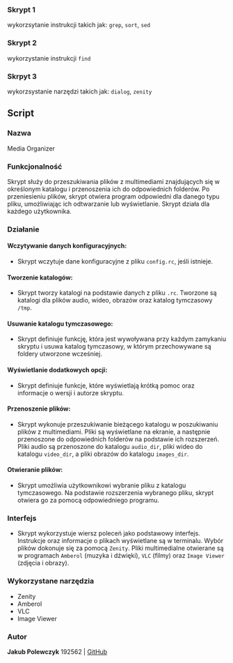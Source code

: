 ﻿### Skrypt 1
wykorzsytanie instrukcji takich jak: 
```grep```, ```sort```, ```sed```
### Skrypt 2
wykorzystanie instrukcji ```find```
### Skrpyt 3
wykorzsystanie narzędzi takich jak:
```dialog```, ```zenity```
## Script
### Nazwa
Media Organizer
### Funkcjonalność
Skrypt służy do przeszukiwania plików z multimediami znajdujących się w określonym katalogu i przenoszenia ich do odpowiednich folderów. Po przeniesieniu plików, skrypt otwiera program odpowiedni dla danego typu pliku, umożliwiając ich odtwarzanie lub wyświetlanie. Skrypt działa dla każdego użytkownika.
### Działanie
#### Wczytywanie danych konfiguracyjnych:
- Skrypt wczytuje dane konfiguracyjne z pliku ```config.rc```, jeśli istnieje.
#### Tworzenie katalogów:
- Skrypt tworzy katalogi na podstawie danych z pliku ```.rc```. Tworzone są katalogi dla plików audio, wideo, obrazów oraz katalog tymczasowy ```/tmp```.
#### Usuwanie katalogu tymczasowego:
- Skrypt definiuje funkcję, która jest wywoływana przy każdym zamykaniu skryptu i usuwa katalog tymczasowy, w którym przechowywane są foldery utworzone wcześniej.
#### Wyświetlanie dodatkowych opcji:
- Skrypt definiuje funkcje, które wyświetlają krótką pomoc oraz informacje o wersji i autorze skryptu.
#### Przenoszenie plików:
- Skrypt wykonuje przeszukiwanie bieżącego katalogu w poszukiwaniu plików z multimediami. Pliki są wyświetlane na ekranie, a następnie przenoszone do odpowiednich folderów na podstawie ich rozszerzeń. Pliki audio są przenoszone do katalogu ```audio_dir```, pliki wideo do katalogu ```video_dir```, a pliki obrazów do katalogu ```images_dir```.
#### Otwieranie plików: 
- Skrypt umożliwia użytkownikowi wybranie pliku z katalogu tymczasowego. Na podstawie rozszerzenia wybranego pliku, skrypt otwiera go za pomocą odpowiedniego programu.
### Interfejs
- Skrypt wykorzystuje wiersz poleceń jako podstawowy interfejs. Instrukcje oraz informacje o plikach wyświetlane są w terminalu. Wybór plików dokonuje się za pomocą ```Zenity```. Pliki multimedialne otwierane są w programach ```Amberol``` (muzyka i dźwięki), ```VLC``` (filmy) oraz ```Image Viewer``` (zdjęcia i obrazy).
### Wykorzystane narzędzia 
- Zenity
- Amberol
- VLC
- Image Viewer

### Autor
**Jakub Polewczyk** 192562 | [GitHub](https://github.com/polevczyc)

